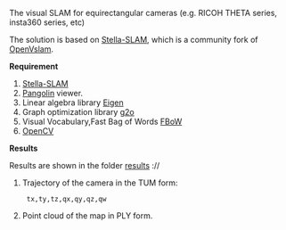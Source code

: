 

The visual SLAM for equirectangular cameras (e.g. RICOH THETA series, insta360 series, etc) 



The solution is based on [Stella-SLAM](https://github.com/stella-cv/stella_vslam), which is a community fork of [OpenVslam](https://github.com/xdspacelab/openvslam).


**Requirement**
1. [Stella-SLAM](https://github.com/stella-cv/stella_vslam)
2. [Pangolin](https://github.com/stevenlovegrove/Pangolin) viewer.
3. Linear algebra library [Eigen](https://eigen.tuxfamily.org/index.php?title=Main_Page)
4. Graph optimization library [g2o](https://github.com/RainerKuemmerle/g2o)
5. Visual Vocabulary,Fast Bag of Words [FBoW](https://github.com/stella-cv/FBoW)
6. [OpenCV](https://opencv.org)



**Results**


Results are shown in the folder [results](https://github.com/yazanmaalla/panorama_visual_slam/tree/main/results) ://
1. Trajectory of the camera in the TUM form:


        tx,ty,tz,qx,qy,qz,qw
2. Point cloud of the map in PLY form.
